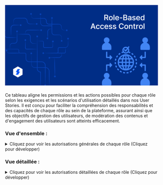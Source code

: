 ## <img src="../doc/Assets/Images/Role-Based-Access-Control.png" alt="RBAC" width="600">

Ce tableau aligne les permissions et les actions possibles pour chaque rôle selon les exigences et les scénarios d'utilisation détaillés dans nos User Stories. Il est conçu pour faciliter la compréhension des responsabilités et des capacités de chaque rôle au sein de la plateforme, assurant ainsi que les objectifs de gestion des utilisateurs, de modération des contenus et d'engagement des utilisateurs sont atteints efficacement.

### Vue d'ensemble :

<details>
<summary>Cliquez pour voir les autorisations générales de chaque rôle (Cliquez pour développer)</summary>

| Autorisations / Rôle                                          | Visiteur | Utilisateur | Modérateur | Administrateur | Super Administrateur |
| ------------------------------------------------------------- | -------- | ----------- | ---------- | -------------- | -------------------- |
| Gestion de l'authentification et accès à contenu personnalisé | ✅       | ✅          | ✅         | ✅             |                      |
| Recevoir des notifications en cas de suppression de contenu   |          | ✅          |            | ✅             |                      |
| Publication d'articles et de commentaires                     |          | ✅          | ✅         | ✅             |                      |
| Accès à une interface de modération                           |          |             | ✅         | ✅             |                      |
| Suppression de contenus non conformes                         |          |             | ✅         | ✅             |                      |
| Accorder ou retirer des permissions de publication            |          |             | ✅         | ✅             |                      |
| Accès à un rapport d'activité de modération                   |          |             | ✅         | ✅             |                      |
| Créer des comptes modérateurs                                 |          |             |            | ✅             |                      |
| Modifier des comptes modérateurs                              |          |             |            | ✅             |                      |
| Supprimer des comptes modérateurs                             |          |             |            | ✅             |                      |
| Créer des comptes utilisateurs                                |          |             |            | ✅             |                      |
| Modifier des comptes utilisateurs                             |          |             |            | ✅             |                      |
| Supprimer des comptes utilisateurs                            |          |             |            | ✅             |                      |
| Attribuer/modifier des rôles                                  |          |             |            | ✅             |                      |
| Créer des administrateurs                                     |          |             |            |                | ✅                   |
| Modifier des administrateurs                                  |          |             |            |                | ✅                   |
| Supprimer des administrateurs                                 |          |             |            |                | ✅                   |

</details>

### Vue détaillée :

<details>
<summary>Cliquez pour voir les autorisations détaillées de chaque rôle (Cliquez pour développer)</summary>

| Autorisations / Rôle                                          | Visiteur                | Utilisateur                                                 | Modérateur                                         | Administrateur                                                     | Super Administrateur                                        |
| ------------------------------------------------------------- | ----------------------- | ----------------------------------------------------------- | -------------------------------------------------- | ------------------------------------------------------------------ | ----------------------------------------------------------- |
| Gestion de l'authentification et accès à contenu personnalisé | Créer son propre compte | Créer, modifier, supprimer son propre compte                | Créer, modifier, supprimer son propre compte       | Créer, modifier, supprimer des comptes utilisateurs et modérateurs | Créer, modifier, supprimer des comptes administrateurs      |
| Recevoir des notifications en cas de suppression de contenu   |                         | Recevoir des notifications en cas de suppression de contenu |                                                    | Recevoir des notifications en cas de suppression de contenu        | Recevoir des notifications en cas de suppression de contenu |
| Publication d'articles et de commentaires                     |                         | Publier des articles et des commentaires                    | Publier des articles et des commentaires           | Publier des articles et des commentaires                           | Publier des articles et des commentaires                    |
| Accès à une interface de modération                           |                         |                                                             | Accéder à l'interface de modération                | Accéder à l'interface de modération                                | Accéder à l'interface de modération                         |
| Suppression de contenus non conformes                         |                         |                                                             | Supprimer des contenus non conformes               | Supprimer des contenus non conformes                               | Supprimer des contenus non conformes                        |
| Accorder ou retirer des permissions de publication            |                         |                                                             | Accorder ou retirer des permissions de publication | Accorder ou retirer des permissions de publication                 | Accorder ou retirer des permissions de publication          |
| Accès à un rapport d'activité de modération                   |                         |                                                             | Accéder à un rapport d'activité de modération      | Accéder à un rapport d'activité de modération                      | Accéder à un rapport d'activité de modération               |
| Créer un compte modérateur                                    |                         |                                                             |                                                    | Créer des comptes modérateurs                                      |                                                             |
| Modifier un compte modérateur                                 |                         |                                                             |                                                    | Modifier des comptes modérateurs                                   |                                                             |
| Supprimer un compte modérateur                                |                         |                                                             |                                                    | Supprimer des comptes modérateurs                                  |                                                             |
| Créer un compte utilisateur                                   |                         |                                                             |                                                    | Créer des comptes utilisateurs                                     |                                                             |
| Modifier son propre compte utilisateur                        |                         | Modifier son propre compte utilisateur                      |                                                    | Modifier des comptes utilisateurs                                  |                                                             |
| Modifier un compte utilisateur par un administrateur          |                         |                                                             |                                                    | Modifier des comptes utilisateurs par un administrateur            |                                                             |
| Supprimer un compte utilisateur                               |                         |                                                             |                                                    | Supprimer des comptes utilisateurs                                 |                                                             |
| Consulter un contenu                                          | Consulter du contenu    | Consulter du contenu                                        | Consulter du contenu                               | Consulter du contenu                                               | Consulter du contenu                                        |
| Commenter un contenu                                          |                         | Commenter du contenu                                        | Commenter du contenu                               | Commenter du contenu                                               | Commenter du contenu                                        |
| Modifier un contenu                                           |                         |                                                             |                                                    | Modifier du contenu                                                | Modifier du contenu                                         |
| Modérer un contenu                                            |                         |                                                             | Modérer du contenu                                 | Modérer du contenu                                                 | Modérer du contenu                                          |
| Signaler un contenu                                           |                         |                                                             |                                                    | Signaler du contenu                                                | Signaler du contenu                                         |
| Bloquer un compte                                             |                         |                                                             |                                                    | Bloquer un compte                                                  | Bloquer un compte                                           |
| Attribuer/modifier des rôles                                  |                         |                                                             |                                                    | Attribuer/modifier des rôles                                       |                                                             |
| Créer un administrateur                                       |                         |                                                             |                                                    | Créer des comptes administrateurs                                  |                                                             |
| Modifier un administrateur                                    |                         |                                                             |                                                    | Modifier des comptes administrateurs                               |                                                             |
| Supprimer un administrateur                                   |                         |                                                             |                                                    | Supprimer des comptes administrateurs                              |                                                             |

</details>
